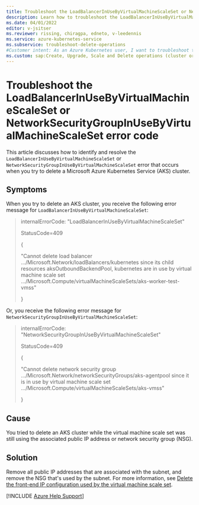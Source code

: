 ```yaml
---
title: Troubleshoot the LoadBalancerInUseByVirtualMachineScaleSet or NetworkSecurityGroupInUseByVirtualMachineScaleSet error code
description: Learn how to troubleshoot the LoadBalancerInUseByVirtualMachineScaleSet or NetworkSecurityGroupInUseByVirtualMachineScaleSet error when you try to delete an Azure Kubernetes Service (AKS) cluster.
ms.date: 04/01/2022
editor: v-jsitser
ms.reviewer: rissing, chiragpa, edneto, v-leedennis
ms.service: azure-kubernetes-service
ms.subservice: troubleshoot-delete-operations
#Customer intent: As an Azure Kubernetes user, I want to troubleshoot the LoadBalancerInUseByVirtualMachineScaleSet or NetworkSecurityGroupInUseByVirtualMachineScaleSet error code so that I can successfully delete an Azure Kubernetes Service (AKS) cluster.
ms.custom: sap:Create, Upgrade, Scale and Delete operations (cluster or nodepool)
---
```

# Troubleshoot the LoadBalancerInUseByVirtualMachineScaleSet or NetworkSecurityGroupInUseByVirtualMachineScaleSet error code

This article discusses how to identify and resolve the `LoadBalancerInUseByVirtualMachineScaleSet` or `NetworkSecurityGroupInUseByVirtualMachineScaleSet` error that occurs when you try to delete a Microsoft Azure Kubernetes Service (AKS) cluster.

## Symptoms

When you try to delete an AKS cluster, you receive the following error message for `LoadBalancerInUseByVirtualMachineScaleSet`:

> internalErrorCode: "LoadBalancerInUseByVirtualMachineScaleSet"
>
> StatusCode=409
>
> {
>
> "Cannot delete load balancer .../Microsoft.Network/loadBalancers/kubernetes since its child resources aksOutboundBackendPool, kubernetes are in use by virtual machine scale set .../Microsoft.Compute/virtualMachineScaleSets/aks-worker-test-vmss"
>
> }

Or, you receive the following error message for `NetworkSecurityGroupInUseByVirtualMachineScaleSet`:

> internalErrorCode: "NetworkSecurityGroupInUseByVirtualMachineScaleSet"
>
> StatusCode=409
>
> {
>
> "Cannot delete network security group .../Microsoft.Network/networkSecurityGroups/aks-agentpool since it is in use by virtual machine scale set .../Microsoft.Compute/virtualMachineScaleSets/aks-vmss"
>
> }

## Cause

You tried to delete an AKS cluster while the virtual machine scale set was still using the associated public IP address or network security group (NSG).

## Solution

Remove all public IP addresses that are associated with the subnet, and remove the NSG that's used by the subnet. For more information, see [Delete the front-end IP configuration used by the virtual machine scale set](/azure/load-balancer/update-load-balancer-with-vm-scale-set#delete-the-front-end-ip-configuration-used-by-the-virtual-machine-scale-set).

[!INCLUDE [Azure Help Support](../../includes/azure-help-support.md)]
